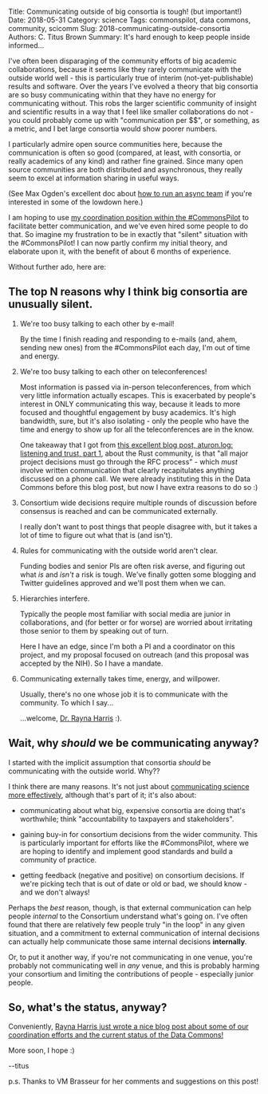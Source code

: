 Title: Communicating outside of big consortia is tough! (but important!)
Date: 2018-05-31
Category: science
Tags: commonspilot, data commons, community, scicomm
Slug: 2018-communicating-outside-consortia
Authors: C. Titus Brown
Summary: It's hard enough to keep people inside informed...

I've often been disparaging of the community efforts of big
academic collaborations, because it seems like they rarely communicate with the
outside world well - this is particularly true of interim
(not-yet-publishable) results and software.  Over the years I've
evolved a theory that big consortia are so busy communicating within
that they have no energy for communicating without.  This robs the
larger scientific community of insight and scientific results in a way
that I feel like smaller collaborations do not - you could probably
come up with "communication per $$", or something, as a metric, and I
bet large consortia would show poorer numbers.

I particularly admire open source communities here, because the
communication is often so good (compared, at least, with consortia, or
really academics of any kind) and rather fine grained.  Since many
open source communities are both distributed and asynchronous, they
really seem to excel at information sharing in useful ways.

(See Max Ogden's excellent doc about [how to run an async team](https://github.com/maxogden/async-team) if you're interested in some of the lowdown here.)

I am hoping to use
[my coordination position within the #CommonsPilot](http://ivory.idyll.org/blog/2017-commonspilot-kickoff.html)
to facilitate better communication, and we've even hired some people to do
that. So imagine my frustration to be in exactly that "silent"
situation with the #CommonsPilot!  I can now partly confirm my initial
theory, and elaborate upon it, with the benefit of about 6 months of experience.

Without further ado, here are:

## The top N reasons why I think big consortia are unusually silent.

1. We're too busy talking to each other by e-mail!

   By the time I finish reading and responding to e-mails (and, ahem,
   sending new ones) from the #CommonsPilot each day, I'm out of time
   and energy.

2. We're too busy talking to each other on teleconferences!

   Most information is passed via in-person teleconferences, from
   which very little information actually escapes.  This is exacerbated
   by people's interest in ONLY communicating this way, because it leads
   to more focused and thoughtful engagement by busy academics. It's high
   bandwidth, sure, but it's also isolating - only the people who have
   the time and energy to show up for all the teleconferences are in the
   know.

   One takeaway that I got from
   [this excellent blog post, aturon.log: listening and trust, part 1](https://aturon.github.io/2018/05/25/listening-part-1/),
   about the Rust community, is that "all major project decisions must
   go through the RFC process" - which *must* involve written
   communication that clearly recapitulates anything discussed on a
   phone call. We were already instituting this in the Data Commons
   before this blog post, but now I have extra reasons to do so :)

3. Consortium wide decisions require multiple rounds of discussion
   before consensus is reached and can be communicated externally.

   I really don't want to post things that people disagree with, but it
   takes a lot of time to figure out what that is (and isn't).

4. Rules for communicating with the outside world aren't clear.

   Funding bodies and senior PIs are often risk averse, and figuring out
   what *is* and *isn't* a risk is tough.  We've finally gotten some
   blogging and Twitter guidelines approved and we'll post them when we
   can.

5. Hierarchies interfere.

   Typically the people most familiar with social media are junior in
   collaborations, and (for better or for worse) are worried about irritating
   those senior to them by speaking out of turn.

   Here I have an edge, since I'm both a PI and a coordinator on this
   project, and my proposal focused on outreach (and this proposal was
   accepted by the NIH).  So I have a mandate.

6. Communicating externally takes time, energy, and willpower.

   Usually, there's no one whose job it is to communicate with the community.
   To which I say...

   ...welcome,
   [Dr. Rayna Harris](https://medium.com/@raynamharris/increasing-transparency-in-postdoc-hiring-and-on-boarding-89ff0081a187)
   :).

## Wait, why *should* we be communicating anyway?

I started with the implicit assumption that consortia _should_ be communicating
with the outside world. Why??

I think there are many reasons.  It's not just about [communicating science more effectively](http://blogs.nature.com/naturejobs/2017/11/20/why-scientists-should-communicate-science-getting-to-the-heart-of-the-matter/), although that's part of it; it's also about:

* communicating about what big, expensive consortia are doing that's
  worthwhile; think "accountability to taxpayers and stakeholders".

* gaining buy-in for consortium decisions from the wider
  community. This is particularly important for efforts like the
  #CommonsPilot, where we are hoping to identify and implement good
  standards and build a community of practice.

* getting feedback (negative and positive) on consortium decisions. If
  we're picking tech that is out of date or old or bad, we should
  know - and we don't always!

Perhaps the *best* reason, though, is that external communication can
help people *internal* to the Consortium understand what's going on.
I've often found that there are relatively few people truly "in the
loop" in any given situation, and a commitment to external communication
of internal decisions can actually help communicate those same internal
decisions **internally**.

Or, to put it another way, if you're not communicating in one venue,
you're probably not communicating well in *any* venue, and this is
probably harming your consortium and limiting the contributions of
people - especially junior people.

## So, what's the status, anyway?

Conveniently, [Rayna Harris just wrote a nice blog post about some of our coordination efforts and the current status of the Data Commons!](https://medium.com/@raynamharris/open-source-style-community-engagement-for-the-data-commons-pilot-phase-consortium-f959abe7c0c5)

More soon, I hope :)

--titus

p.s. Thanks to VM Brasseur for her comments and suggestions on this post!
